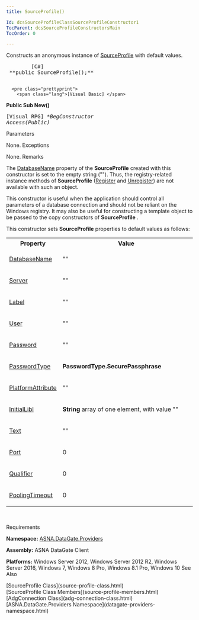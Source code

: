 ```yaml
---
title: SourceProfile()

Id: dcsSourceProfileClassSourceProfileConstructor1
TocParent: dcsSourceProfileConstructorsMain
TocOrder: 0

---
```


Constructs an anonymous instance of [ SourceProfile](source-profile-class.html) with default values.
<pre class="prettyprint">
        <span class="lang">[C#]</span>
 **public SourceProfile();** 
      </pre>
      <pre class="prettyprint">
        <span class="lang">[Visual Basic] </span>
 **Public Sub New()** 
      </pre>
      <pre class="prettyprint">
        <span class="lang">[Visual RPG]</span>
 **BegConstructor Access(*Public)** 
      </pre>

Parameters

None.
Exceptions

None.
Remarks

The [DatabaseName](source-profile-class-database-name-property.html) property of the **SourceProfile** created with this constructor is set to the empty string (""). Thus, the registry-related instance methods of **SourceProfile** ([Register](source-profile-class-register-method.html) and [Unregister](source-profile-class-unregister-method.html)) are not available with such an object. 

This constructor is useful when the application should control all parameters of a database connection and should not be reliant on the Windows registry. It may also be useful for constructing a template object to be passed to the copy constructors of **SourceProfile** .

This constructor sets **SourceProfile** properties to default values as follows: 
<br />

<table class="dtTABLE" id="Table5" style="border-spacing: 0px; x-cell-content-align: Top" cellspacing="0" x-use-null-cells="x-use-null-cells">
          <colgroup span="1">
            <col span="1" style="WIDTH: 20%" />
            <col span="1" style="WIDTH: 80%" />
          </colgroup>
          <tr>
            <th colspan="1" rowspan="1">
							Property
						</th>
            <th colspan="1" rowspan="1">
							Value
						</th>
          </tr>
          <tr>
            <td colspan="1" rowspan="1">

[ DatabaseName](source-profile-class-database-name-property.html) 
</td>
            <td colspan="1" rowspan="1">

""
</td>
          </tr>
          <tr>
            <td colspan="1" rowspan="1">

[Server](source-profile-class-server-property.html) 
</td>
            <td colspan="1" rowspan="1">

""
</td>
          </tr>
          <tr>
            <td colspan="1" rowspan="1">

[Label](source-profile-class-label-property.html) 
</td>
            <td colspan="1" rowspan="1">

""
</td>
          </tr>
          <tr>
            <td colspan="1" rowspan="1">

[User](source-profile-class-user-property.html) 
</td>
            <td colspan="1" rowspan="1">

""
</td>
          </tr>
          <tr>
            <td colspan="1" rowspan="1">

[Password](source-profile-class-password-property.html) 
</td>
            <td colspan="1" rowspan="1">

""
</td>
          </tr>
          <tr>
            <td colspan="1" rowspan="1">

[PasswordType](source-profile-class-password-type-property.html) 
</td>
            <td colspan="1" rowspan="1">

**PasswordType.SecurePassphrase** 
</td>
          </tr>
          <tr>
            <td colspan="1" rowspan="1">

[PlatformAttribute](source-profile-class-platform-attribute-property.html) 
</td>
            <td colspan="1" rowspan="1">

""
</td>
          </tr>
          <tr>
            <td colspan="1" rowspan="1">

[InitialLibl](source-profile-class-initial-libl-property.html) 
</td>
            <td colspan="1" rowspan="1">

**String** array of one element, with value ""
</td>
          </tr>
          <tr>
            <td colspan="1" rowspan="1">

[Text](source-profile-class-text-property.html) 
</td>
            <td colspan="1" rowspan="1">

""
</td>
          </tr>
          <tr>
            <td colspan="1" rowspan="1">

[Port](source-profile-class-port-property.html) 
</td>
            <td colspan="1" rowspan="1">

0
</td>
          </tr>
          <tr>
            <td colspan="1" rowspan="1">

[Qualifier](source-profile-class-qualifier-property.html) 
</td>
            <td colspan="1" rowspan="1">

0
</td>
          </tr>
          <tr>
            <td colspan="1" rowspan="1">

[PoolingTimeout](source-profile-class-pooling-timeout-property.html) 
</td>
            <td colspan="1" rowspan="1">

0
</td>
          </tr>
</table>

<br />

Requirements

<span> **Namespace:** [ ASNA.DataGate.Providers](datagate-providers-namespace.html) </span> 

<span> **Assembly:** ASNA DataGate Client</span> 

<span> **Platforms:** Windows Server 2012, Windows Server 2012 R2, Windows Server 2016, Windows 7, Windows 8 Pro, Windows 8.1 Pro, Windows 10</span> 
See 
Also

<dl />
      [SourceProfile Class](source-profile-class.html) <br />[SourceProfile Class Members](source-profile-members.html)<br />[AdgConnection Class](adg-connection-class.html)<br />[ASNA.DataGate.Providers Namespace](datagate-providers-namespace.html)

